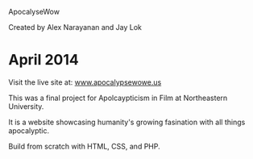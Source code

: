 ApocalyseWow

Created by Alex Narayanan and Jay Lok

April 2014
================================================================================

Visit the live site at: www.apocalypsewowe.us

This was a final project for Apolcaypticism in Film at Northeastern University.

It is a website showcasing humanity's growing fasination with all things apocalyptic. 

Build from scratch with HTML, CSS, and PHP. 



